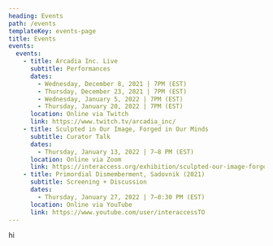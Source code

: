```yaml
---
heading: Events
path: /events
templateKey: events-page
title: Events
events:
  events:
    - title: Arcadia Inc. Live
      subtitle: Performances
      dates:
        - Wednesday, December 8, 2021 | 7PM (EST)
        - Thursday, December 23, 2021 | 7PM (EST)
        - Wednesday, January 5, 2022 | 7PM (EST)
        - Thursday, January 20, 2022 | 7PM (EST)
      location: Online via Twitch
      link: https://www.twitch.tv/arcadia_inc/
    - title: Sculpted in Our Image, Forged in Our Minds
      subtitle: Curator Talk
      dates:
        - Thursday, January 13, 2022 | 7—8 PM (EST)
      location: Online via Zoom
      link: https://interaccess.org/exhibition/sculpted-our-image-forged-our-minds
    - title: Primordial Dismemberment, Sadovnik (2021)
      subtitle: Screening + Discussion
      dates:
        - Thursday, January 27, 2022 | 7—8:30 PM (EST)
      location: Online via YouTube
      link: https://www.youtube.com/user/interaccessTO
---
```


hi